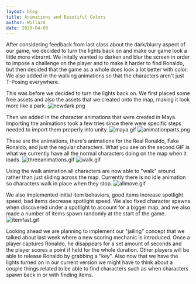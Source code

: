 ```yaml
---
layout: blog
title: Animations and Beautiful Colors
author: Willard
date: 2020-04-08
---
```


After considering feedback from last class about the dark/blurry aspect of our game, we decided to turn the lights back on and make our game look a little more vibrarnt. We initally wanted to darken and blur the screen in order to impose a challenge on the player and to make it harder to find Ronaldo, but then decided that the game as a whole does look a lot better with color. We also added in the walking animations so that the characters aren't just T-Posing everywhere.

This was before we decided to turn the lights back on. We first placed some free assets and also the assets that we created onto the map, making it look more like a park.
![newdark.png]({{site.baseurl}}/assets/unity_screenshots/newdark.png)

Then we added in the character animations that were created in Maya. Importing the animations took a few tries since there were specific steps needed to import them properly into unity.
![maya.gif]({{site.baseurl}}/assets/unity_screenshots/maya.gif)
![animationparts.png]({{site.baseurl}}/assets/unity_screenshots/animationparts.png)

These are the animations, there's animations for the Real Ronaldo, Fake Ronaldo, and just the regular characters. What you see on the second GIF is what we currently have all the normal characters doing on the map when it loads.
![threeanimations.gif]({{site.baseurl}}/assets/unity_screenshots/threeanimations.gif)
![walk.gif]({{site.baseurl}}/assets/unity_screenshots/walk.gif)

Using the walk animation all characters are now able to "walk" around rather than just sliding across the map. Currently there is no idle animation so characters walk in place when they stop.
![allmove.gif]({{site.baseurl}}/assets/unity_screenshots/allmove.gif)

We also implemented initial item behaviors, good items increase spotlight speed, bad items decrease spotlight speed. We also fixed character spawns when discovered under a spotlight to account for a bigger map, and we also made a number of items spawn randomly at the start of the game.
![itemfast.gif]({{site.baseurl}}/assets/unity_screenshots/itemfast.gif)

Looking ahead we are planning to implement our "jailing" concept that we talked about last week where a new scoring mechanic is introduced. Once a player captures Ronaldo, he disappears for a set amount of seconds and the player scores a point if held for the whole duration. Other players will be able to release Ronaldo by grabbing a "key". Also now that we have the lights turned on in our current version we might have to think about a couple things related to be able to find characters such as when characters spawn back in or with finding items.
